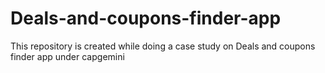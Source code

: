 # Deals-and-coupons-finder-app
This repository is created while doing a case study on Deals and coupons finder app under capgemini
